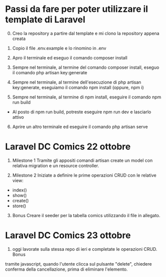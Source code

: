 # Passi da fare per poter utilizzare il template di Laravel

0. Creo la repository a partire dal template e mi clono la repository appena creata

1. Copio il file .env.example e lo rinomino in .env

2. Apro il terminale ed eseguo il comando composer install

3. Sempre nel terminale, al termine del comando composer install, eseguo il comando php artisan key:generate

4. Sempre nel terminale, al termine dell'esecuzione di php artisan key:generate, eseguiamo il comando npm install (oppure, npm i)

5. Sempre nel terminale, al termine di npm install, eseguire il comando npm run build
- Al posto di npm run build, potreste eseguire npm run dev e lasciarlo attivo

6. Aprire un altro terminale ed eseguire il comando php artisan serve


# Laravel DC Comics 22 ottobre

1. Milestone 1
Tramite gli appositi comandi artisan create un model con relativa migration e un resource controller.

2. Milestone 2
Iniziate a definire le prime operazioni CRUD con le relative view:
- index()
- show()
- create()
- store()

3. Bonus
Creare il seeder per la tabella comics utilizzando il file in allegato.

# Laravel DC Comics 23 ottobre

1. oggi lavorate sulla stessa repo di ieri e completate le operazioni CRUD.
Bonus

tramite javascript, quando l'utente clicca sul pulsante "delete", chiedere conferma della cancellazione, prima di eliminare l'elemento.


